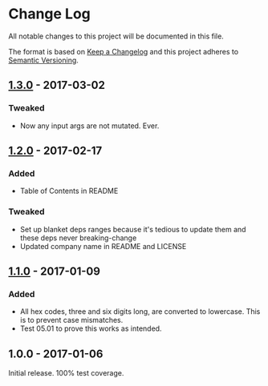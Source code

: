 # Change Log

All notable changes to this project will be documented in this file.

The format is based on [Keep a Changelog](http://keepachangelog.com/)
and this project adheres to [Semantic Versioning](http://semver.org/).

## [1.3.0] - 2017-03-02

### Tweaked
- Now any input args are not mutated. Ever.

## [1.2.0] - 2017-02-17

### Added
- Table of Contents in README

### Tweaked
- Set up blanket deps ranges because it's tedious to update them and these deps never breaking-change
- Updated company name in README and LICENSE

## [1.1.0] - 2017-01-09

### Added
- All hex codes, three and six digits long, are converted to lowercase. This is to prevent case mismatches.
- Test 05.01 to prove this works as intended.

## 1.0.0 - 2017-01-06

Initial release. 100% test coverage.


[1.1.0]: https://github.com/code-and-send/color-shorthand-hex-to-six-digit/compare/v1.0.0...v1.1.0
[1.2.0]: https://github.com/code-and-send/color-shorthand-hex-to-six-digit/compare/v1.1.0...v1.2.0
[1.3.0]: https://github.com/code-and-send/color-shorthand-hex-to-six-digit/compare/v1.2.0...v1.3.0

